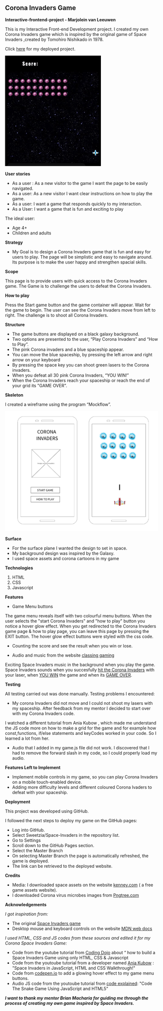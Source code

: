 Corona Invaders Game
---------------------------------------
**Interactive-frontend-project - Marjolein van Leeuwen**

This is my Interactive Front-end Development project. I created my own Corona Invaders game which is inspired by the original game of Space Invaders ,created by Tomohiro Nishikado in 1978. 

Click [here][DEMO] for my deployed project.

![SPACE INVADERS demo](/images/game.gif)

**User stories**

* As a user : As a new visitor to the game I want the page to be easily navigated.
* As a user: As a new visitor I want clear instructions on how to play the game.
* As a user: I want a game that responds quickly to my interaction.
* As a User: I want a game that is fun and exciting to play

The ideal user:
* Age 4+
* Children and adults


**Strategy**

* My Goal is to design a Corona Invaders game that is fun and easy for users to play. 
The page will be simplistic and easy to navigate around. Its purpose is to make the user happy and strengthen spacial skills.

**Scope**

This page is to provide users with quick access to the Corona Invaders game. The Game is to challenge the users to defeat the Corona Invaders.

**How to play**

Press the Start game button and the game container will appear. 
Wait for the game to begin. The user can see the Corona Invaders move from left to right.
The challenge is to shoot all Corona Invaders.

**Structure**

* The game buttons are displayed on a black galaxy background. 
* Two options are presented to the user, “Play Corona Invaders” and “How to Play”. 
* The pink Corona invaders and a blue spaceship appear. 
* You can move the blue spaceship, by pressing the left arrow and right arrow on your keyboard
* By pressing the space key you can shoot green lasers to the Corona invaders.
* When you defeat all 30 pink Corona Invaders, “YOU WIN!” 
* When the Corona Invaders reach your spaceship or reach the end of your grid its "GAME OVER".


**Skeleton** 

I created a wireframe using the program “Mockflow”. 

![Wireframe](/images/Mockup%20wireframe.png)

**Surface**

* For the surface plane I wanted the design to set in space. 
* My background design was inspired by the Galaxy.
* I used space assets and corona cartoons in my game

**Technologies**

1. HTML
2. CSS
3. Javascript

**Features**

* Game Menu buttons

The game menu reveals itself with two colourful menu buttons. When the user selects the "start Corona Invaders" and "how to play" button you notice a hover glow effect. 
When you get redirected to the Corona Invaders game page & how to play page, you can leave this page by pressing the EXIT button.
The hover glow effect buttons were styled with the css code. 

* Counting the score and see the result when you win or lose.

* Audio and music from the website [classing gaming][a]

Exciting Space Invaders music in the background when you play the game. 
Space Invaders sounds when you succesfully [hit the Corona Invaders][b] with your laser, when [YOU WIN][c] the game and when its [GAME OVER][d]. 

**Testing**

All testing carried out was done manually.
Testing problems I encountered:

* My corona Invaders did not move and I could not shoot my lasers with my spaceship. 
After feedback from my mentor I decided to start over with my Corona Invaders code. 

I watched a different tutorial from Ania Kubow , which made me understand the JS code more on how to make a grid for the game and for example how const,functions, if/else statements and keyCodes worked in your code. 
So I learned a lot from her. 
* Audio that I added in my game.js file did not work. I discovered that I had to remove the forward slash in my code, so I could properly load my audio.

**Features Left to Implement**

* Implement mobile controls in my game, so you can play Corona Invaders on a mobile touch-enabled device.
* Adding more difficulty levels and different coloured Corona Ivaders to defeat with your spaceship.

**Deployment**

This project was developed using GitHub.

I followed the next steps to deploy my game on the GitHub pages:

* Log into GitHub.
* Select Sweetzia/Space-Invaders in the repository list.
* Go to Settings
* Scroll down to the GitHub Pages section.
* Select the Master Branch
* On selecting Master Branch the page is automatically refreshed, the game is deployed.
* The link can be retrieved to the deployed website.

**Credits**

* Media: I downloaded space assets on the website [kenney.com][1] ( a free game assets website).
* I downloaded Corona virus microbes images from [Pngtree.com][2]

**Acknowledgements**

*I got inspiration from:*
* The original [Space Invaders game][3]
* Desktop mouse and keyboard controls on the website [MDN web docs][4]

*I used HTML, CSS and JS codes from these sources and edited it for my Corona Space Invaders Game:*

* Code from the youtube tutorial from [Coding Dojo][5] about “ how to build a Space Invaders Game using only HTML, CSS & Javascript
* Code from the youtoube tutorial from a developer named [Ania Kubow][6] : "Space Invaders in JavaScript, HTML and CSS Walkthrough!"
* Code from [codepen.io][7] to add a glowing hover effect to my game menu buttons.
* Audio JS code from the youtoube tutorial from [code explained][8]: "Code The Snake Game Using JavaScript and HTML5"

***I want to thank my mentor Brian Macharia for guiding me through the process of creating my own game inspired by Space Invaders.***


[a]: <https://www.classicgaming.cc/classics/space-invaders/sounds>
[b]: <https://www.classicgaming.cc/classics/space-invaders/sounds>
[c]: <https://instrumentalfx.co/kids-cheering-sound-effect/>
[d]: <https://www.classicgaming.cc/classics/space-invaders/sounds>

[DEMO]: <https://sweetzia.github.io/Corona-Invaders/index.html>
[1]: <https://kenney.nl/>
[2]: <https://pngtree.com/freepng/hand-drawn-cartoon-bacteria-virus-microbe-corona-virus-image_5334155.html>
[3]: <https://nl.wikipedia.org/wiki/Space_Invaders>
[4]: <https://developer.mozilla.org/en-US/docs/Games/Techniques/Control_mechanisms/Desktop_with_mouse_and_keyboard>
[5]: <https://www.youtube.com/watch?v=XmqAPQsc1n4&t=3465s>
[6]: <https://www.youtube.com/watch?v=kSt2_YZzCec>
[7]: <https://codepen.io/kocsten/pen/rggjXp>
[8]: <https://www.youtube.com/watch?v=9TcU2C1AACw>
